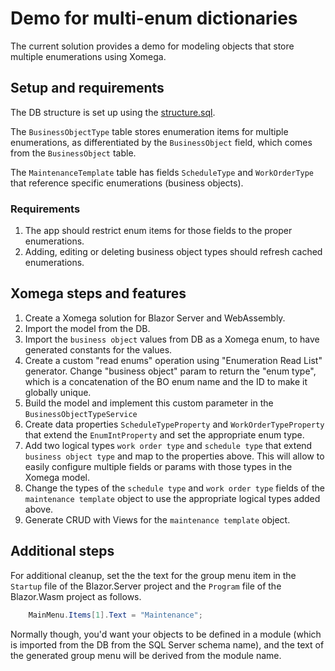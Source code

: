 # Demo for multi-enum dictionaries

The current solution provides a demo for modeling objects that store multiple enumerations using Xomega.

## Setup and requirements

The DB structure is set up using the [structure.sql](structure.sql).

The `BusinessObjectType` table stores enumeration items for multiple enumerations, as differentiated by the `BusinessObject` field, which comes from the `BusinessObject` table.

The `MaintenanceTemplate` table has fields `ScheduleType` and `WorkOrderType` that reference specific enumerations (business objects).

### Requirements
1. The app should restrict enum items for those fields to the proper enumerations.
1. Adding, editing or deleting business object types should refresh cached enumerations.

## Xomega steps and features

1. Create a Xomega solution for Blazor Server and WebAssembly.
1. Import the model from the DB.
1. Import the `business object` values from DB as a Xomega enum, to have generated constants for the values.
1. Create a custom "read enums" operation using "Enumeration Read List" generator. Change "business object" param to return the "enum type", which is a concatenation of the BO enum name and the ID to make it globally unique.
1. Build the model and implement this custom parameter in the `BusinessObjectTypeService`
1. Create data properties `ScheduleTypeProperty` and `WorkOrderTypeProperty` that extend the `EnumIntProperty` and set the appropriate enum type.
1. Add two logical types `work order type` and `schedule type` that extend `business object type` and map to the properties above. This will allow to easily configure multiple fields or params with those types in the Xomega model.
1. Change the types of the `schedule type` and `work order type` fields of the `maintenance template` object to use the appropriate logical types added above.
1. Generate CRUD with Views for the `maintenance template` object.

## Additional steps

For additional cleanup, set the the text for the group menu item in the `Startup` file of the Blazor.Server project and the `Program` file of the Blazor.Wasm project as follows.

```csharp
    MainMenu.Items[1].Text = "Maintenance";
```

Normally though, you'd want your objects to be defined in a module (which is imported from the DB from the SQL Server schema name), and the text of the generated group menu will be derived from the module name.